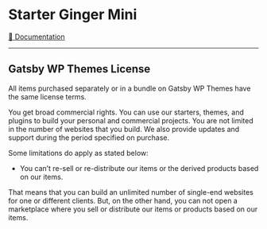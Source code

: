 # Starter Ginger Mini

[📖 Documentation](https://doc.gatsbywpthemes.com/)

---

## Gatsby WP Themes License

All items purchased separately or in a bundle on Gatsby WP Themes have the same license terms.

You get broad commercial rights. You can use our starters, themes, and plugins to build your personal and commercial projects.
You are not limited in the number of websites that you build.
We also provide updates and support during the period specified on purchase.

Some limitations do apply as stated below:

- You can’t re-sell or re-distribute our items or the derived products based on our items.

That means that you can build an unlimited number of single-end websites for one or different clients. But, on the other hand, you can not open a marketplace where you sell or distribute our items or products based on our items.
